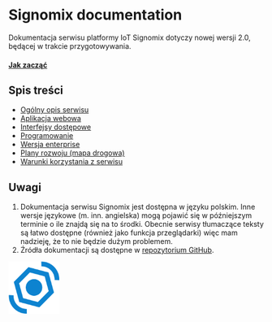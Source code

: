 # Signomix documentation

Dokumentacja serwisu platformy IoT Signomix dotyczy nowej wersji 2.0, będącej w trakcie przygotowywania.

#### [Jak zacząć](/app/getting_started.md)

## Spis treści

- [Ogólny opis serwisu](introduction.md)
- [Aplikacja webowa](/app/index.md)
- [Interfejsy dostępowe](/api/index.md)
- [Programowanie](/development/index.md)
- [Wersja enterprise](/enterprise/index.md)
- [Plany rozwoju (mapa drogowa)](https://github.com/orgs/signomix/projects/4)
- [Warunki korzystania z serwisu](/legal/terms_and_conditions.md)

## Uwagi
 1. Dokumentacja serwisu Signomix jest dostępna w języku polskim. Inne wersje językowe (m. inn. angielska) mogą pojawić się w późniejszym terminie o ile znajdą się na to środki. Obecnie serwisy tłumaczące teksty są łatwo dostępne (również jako funkcja przeglądarki) więc mam nadzieję, że to nie będzie dużym problemem.
 2. Źródła dokumentacji są dostępne w [repozytorium GitHub](https://github.com/signomix/signomix-documentation).

<div class="text-center mt-3"><img src="logo.svg" width="100px"></div>
